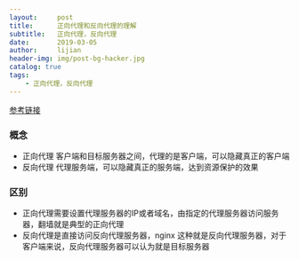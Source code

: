```yaml
---
layout:     post
title:      正向代理和反向代理的理解
subtitle:   正向代理，反向代理
date:       2019-03-05
author:     lijian
header-img: img/post-bg-hacker.jpg
catalog: true
tags:
    - 正向代理，反向代理
---
```

[参考链接](https://www.jianshu.com/p/208c02c9dd1d)

### 概念

* 正向代理 客户端和目标服务器之间，代理的是客户端，可以隐藏真正的客户端
* 反向代理 代理服务端，可以隐藏真正的服务端，达到资源保护的效果

### 区别
* 正向代理需要设置代理服务器的IP或者域名，由指定的代理服务器访问服务器，翻墙就是典型的正向代理
* 反向代理是直接访问反向代理服务器，nginx 这种就是反向代理服务器，对于客户端来说，反向代理服务器可以认为就是目标服务器

